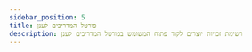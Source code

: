 ```yaml
---
sidebar_position: 5
title: פורטל המדריכים לענן
description: רשימת זכויות יוצרים לקוד פתוח המשומש בפורטל המדריכים לענן
---
```

